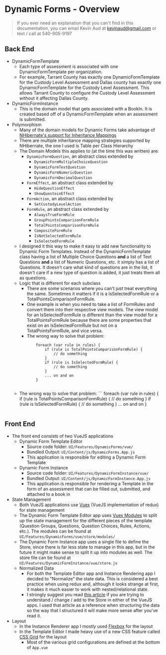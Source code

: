 

# Dynamic Forms - Overview

> If you ever need an explanation that you can't find in this
> documentation, you can email Kevin Aud at kevinaud@gmail.com or text /
> call at 540-905-9197

## Back End
 - DynamicFormTemplate
	 - Each type of assessment is associated with one DynamicFormTemplate per organization. 
	 - For example, Tarrant County has exactly one DynamicFormTemplate for the Custody Level Assessment and Dallas county has exactly one DynamicFormTemplate for the Custody Level Assessment. This allows Tarrant County to configure the Custody Level Assessment without it affecting Dallas County.
- DynamicFormInstance
	- This is the domain model that gets associated with a BookIn. It is created based off of a DynamicFormTemplate when an assessment is submitted.
- Polymorphism
	- Many of the domain models for Dynamic Forms take advantage of [NHibernate's support for Inheritance Mappings](http://nhibernate.info/doc/nhibernate-reference/inheritance.html)
	- There are multiple inheritance mapping strategies supported by NHibernate, the one I used is Table per Class Hierarchy
	- The Domain Models this applies to (at the time this was written) are:
		- `DynamicFormQuestion`, an abstract class extended by
			- `DynamicFormMultipleChoiceQuestion`
			- `DynamicFormTextQuestion`
			- `DynamicFormNumericQuestion`
			- `DynamicFormDecimalQuestion`
		- `FormEffect`, an abstract class extended by
			- `HideQuestionEffect`
			- `ShowQuestoinEffect`
		- `FormAction`, an abstract class extended by
			- `SetCustodyLevelAction`
		- `FormRule`, an abstract class extended by
			- `AlwaysTrueFormRule`
			- `GroupPointsComparisonFormRule`
			- `TotalPointsComparisonFormRule`
			- `CompositeFormRule`
			- `IsNotSelectedFormRule`
			- `IsSelectedFormRule`
	- I designed it this way to make it easy to add new functionality to Dynamic Form Templates. Instead of the DynamicFormTemplate class having a list of Multiple Choice Questions **and** a list of Text Questions **and** a list of Numeric Questions, etc. it simply has a list of Questions. It doesn't care what kind of questions are in the list, it doesn't care if a new type of question is added, it just treats them all as questions.
	- Logic that is different for each subclass
		- There are some scenarios where you can't just treat everything the same. Sometimes it matters if it is a IsSelectedFormRule or a TotalPointsComparisonFormRule.
		- One example is when you need to take a list of FormRules and convert them into their respective view models. The view model for an IsSelectedFormRule is different than the view model for a TotalPointsFormRule because there are some properties that exist on an IsSelectedFormRule but not on a TotalPointsFormRule, and vice versa.
		- The wrong way to solve that problem:
			```
			    foreach (var rule in rules) {
			        if (rule is TotalPointsComparisonFormRule) {
			            // do something
			        }
			        if (rule is IsSelectedFormRule) {
			            // do something
			        }
			        ... on and on
				}
		```  
	- The wrong way to solve that problem:
			```
			    foreach (var rule in rules) {
			        if (rule is TotalPointsComparisonFormRule) {
			            // do something
			        }
			        if (rule is IsSelectedFormRule) {
			            // do something
			        }
			        ... on and on
				}
		```  

## Front End

 - The front end consists of two VueJS applications
	 - Dynamic Form Template Editor
		 - Source code folder: `UI/Features/DynamicForms/vue/`
		 - Bundled Output: `UI/Content/js/DynamicForms.App.js`
		 - This application is responsible for editing a Dynamic Form Template
	- Dynamic Form Instance
		 - Source code folder: `UI/Features/DynamicFormInstance/vue/`
		 - Bundled Output: `UI/Content/js/DynamicFormInstance.App.js`
		 - This application is responsible for rendering a Template in the form of an assessment that can be filled out, submitted, and attached to a book in
 - State Management
	 - Both VueJS applications use [Vuex](https://vuex.vuejs.org/) (VueJS implementation of redux) for state management
	 - The Dynamic Form Template Editor app uses [Vuex Modules](https://vuex.vuejs.org/guide/modules.html) to split up the state management for the different pieces of the template (Question Groups, Questions, Question Choices, Rules, Actions, etc.). The modules can be found at `UI/Features/DynamicForms/vue/store/modules/`
	 - The Dynamic Form Instance app uses a single file to define the Store, since there is far less state to manage in this app, but in the future it might make sense to split it up into modules as well. The store file can be found at `UI/Features/DynamicFormInstance/vue/store.js`
	 - Normalized Data
		 - For both the Template Editor app and Instance Rendering app I decided to "Normalize" the state data. This is considered a best practice when using redux and, although it looks strange at first, it makes it much easier to work with nested/relational state.
		 - I strongly suggest you read [this article](https://redux.js.org/recipes/structuring-reducers/normalizing-state-shape) if you are trying to understand / change / add to the Store in either of the VueJS apps. I used that article as a reference when structuring the data so the way that I structured it will make more sense after you've read it.
- Layout
	 - In the Instance Renderer app I mostly used [Flexbox](https://css-tricks.com/snippets/css/a-guide-to-flexbox/) for the layout
	 - In the Template Editor I made heavy use of a new CSS feature called [CSS Grid](https://css-tricks.com/snippets/css/complete-guide-grid/) for the layout 
		 - Most of the various grid configurations are defined at the bottom of `App.vue`

<!--stackedit_data:
eyJoaXN0b3J5IjpbOTE5MzkyODgxLC0zMjMxMjI5MzIsMTQxMD
ExMDc3NCwtMjAyMzMwNzQxNCwxMzkxODI2NjA1LDE4NTI5MDcx
NzMsMjA4ODMyNDEzNCwtMTIxNTU3MzM5NSw1Mzg1NzM0NzgsLT
I1MTUyNjA5OSwtMjgyMTUxNDI2LC04OTU4Mzc1NTksMTQ4Nzgx
NTMyOF19
-->